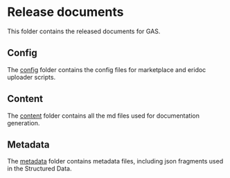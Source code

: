 # Release documents

This folder contains the released documents for GAS.

## Config

The [config](./config) folder contains the config files for marketplace and eridoc uploader scripts.

## Content

The [content](./content) folder contains all the md files used for documentation generation.

## Metadata

The [metadata](./metadata) folder contains metadata files, including json fragments used in the
Structured Data.
